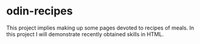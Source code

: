 # odin-recipes
This project implies making up some pages devoted to recipes of meals. In this project I will demonstrate recently obtained skills in HTML.
